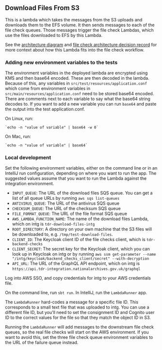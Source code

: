 ## Download Files From S3

This is a lambda which takes the messages from the S3 uploads and downloads them to the EFS volume. It then sends
messages to each of the file check queues. Those messages trigger the file check Lambdas, which use the files downloaded
to EFS by this Lambda.

See the [architecture diagram] and [file check architecture decision record][adr] for more context about how this Lambda
fits into the file check workflow.

[architecture diagram]: https://github.com/nationalarchives/tdr-dev-documentation/blob/master/beta-architecture/beta-architecture.md
[adr]: https://github.com/nationalarchives/tdr-dev-documentation/blob/master/architecture-decision-records/0013-file-check-queues-and-lambdas.md

### Adding new environment variables to the tests
The environment variables in the deployed lambda are encrypted using KMS and then base64 encoded. These are then decoded
in the lambda. Because of this, any variables in `src/test/resources/application.conf` which come from environment
variables in `src/main/resources/application.conf` need to be stored base64 encoded. There are comments next to each
variable to say what the base64 string decodes to. If you want to add a new variable you can run `base64` and paste the
output into the test application.conf.

On Linux, run:

```
`echo -n "value of variable" | base64 -w 0`
```

On Mac, run:

```
`echo -n "value of variable" | base64`
```

### Local development

Set the following environment variables, either on the command line or in an IntelliJ run configuration, depending on
where you want to run the app. The suggested values assume that you want to run the Lambda against the integration
environment.

- `INPUT_QUEUE`: The URL of the download files SQS queue. You can get a list of all queue URLs by running
  `aws sqs list-queues`
- `ANTIVIRUS_QUEUE`: The URL of the antivirus SQS queue
- `CHECKSUM_QUEUE`: The URL of the checksum SQS queue
- `FILE_FORMAT_QUEUE`: The URL of the file format SQS queue
- `AWS_LAMBDA_FUNCTION_NAME`: The name of the download files Lambda, which on intg is `tdr-download-files-intg`
- `ROOT_DIRECTORY`: A directory on your own machine that the S3 files will be downloaded to, e.g.
  `/tmp/test-download-files`.
- `CLIENT_ID`: The Keycloak client ID of the file checks client, which is `tdr-backend-checks`
- `CLIENT_SECRET`: The secret key for the Keycloak client, which you can look up in Keycloak on intg or by running
  `aws ssm get-parameter --name "/intg/keycloak/backend_checks_client/secret" --with-decryption`
- `API_URL`: The URL of the GraphQL API endpoint, which on intg is
  `https://api.tdr-integration.nationalarchives.gov.uk/graphql`

Log into AWS SSO, and copy credentials for intg to your AWS credentials file.

On the command line, run `sbt run`. In IntelliJ, run the `LambdaRunner` app.

The `LambdaRunner` hard-codes a message for a specific file ID. This corresponds to a small text file that was uploaded
to intg. You can use a different file ID, but you'll need to set the consignment ID and Cognito user ID to the correct
values for the file so that they match the object ID in S3.

Running the `LambdaRunner` will add messages to the downstream file check queues, so the real file checks will start on
the AWS environment. If you want to avoid this, set the three file check queue environment variables to the URL of the
failure queue instead.
